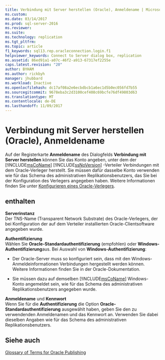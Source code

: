 ```yaml
---
title: Verbindung mit Server herstellen (Oracle), Anmeldename | Microsoft-Dokumentation
ms.custom: 
ms.date: 03/14/2017
ms.prod: sql-server-2016
ms.reviewer: 
ms.suite: 
ms.technology: replication
ms.tgt_pltfrm: 
ms.topic: article
f1_keywords: sql13.rep.oracleconnection.login.f1
helpviewer_keywords: Connect to Server dialog box, replication
ms.assetid: 86ed91a1-a07c-46f2-a913-67317ef2255e
caps.latest.revision: "20"
author: BYHAM
ms.author: rickbyh
manager: jhubbard
ms.workload: Inactive
ms.openlocfilehash: dc17af08a2e6ecbdbcb1a6ec1d5b0ec056fd7b55
ms.sourcegitcommit: 9678eba3c2d3100cef408c69bcfe76df49803d63
ms.translationtype: MT
ms.contentlocale: de-DE
ms.lasthandoff: 11/09/2017
---
```

# <a name="connect-to-server-oracle-login"></a>Verbindung mit Server herstellen (Oracle), Anmeldename
  Auf der Registerkarte **Anmeldename** des Dialogfelds **Verbindung mit Server herstellen** können Sie das Konto angeben, unter dem der [!INCLUDE[msCoName](../../includes/msconame-md.md)] [!INCLUDE[ssNoVersion](../../includes/ssnoversion-md.md)] -Verteiler Verbindungen mit dem Oracle-Verleger herstellt. Sie müssen dafür dasselbe Konto verwenden wie für das Schema des administrativen Replikationsbenutzers, das Sie bei der Konfiguration des Verlegers angegeben haben. Weitere Informationen finden Sie unter [Konfigurieren eines Oracle-Verlegers](../../relational-databases/replication/non-sql/configure-an-oracle-publisher.md).  
  
## <a name="options"></a>enthalten  
 **Serverinstanz**  
 Der TNS-Name (Transparent Network Substrate) des Oracle-Verlegers, der bei Konfiguration der auf dem Verteiler installierten Oracle-Clientsoftware angegeben wurde.  
  
 **Authentifizierung**  
 Wählen Sie **Oracle-Standardauthentifizierung** (empfohlen) oder **Windows-Authentifizierung**aus. Bei Auswahl von **Windows-Authentifizierung**:  
  
-   Der Oracle-Server muss so konfiguriert sein, dass mit den Windows-Anmeldeinformationen Verbindungen hergestellt werden können. Weitere Informationen finden Sie in der Oracle-Dokumentation.  
  
-   Sie müssen dazu auf demselben [!INCLUDE[msCoName](../../includes/msconame-md.md)] Windows-Konto angemeldet sein, wie für das Schema des administrativen Replikationsbenutzers angegeben wurde.  
  
 **Anmeldename** und **Kennwort**  
 Wenn Sie für die **Authentifizierung** die Option **Oracle-Standardauthentifizierung** ausgewählt haben, geben Sie den zu verwendenden Anmeldenamen und das Kennwort an. Verwenden Sie dabei dieselben Angaben wie für das Schema des administrativen Replikationsbenutzers.  
  
## <a name="see-also"></a>Siehe auch  
 [Glossary of Terms for Oracle Publishing](../../relational-databases/replication/non-sql/glossary-of-terms-for-oracle-publishing.md)  
  
  
